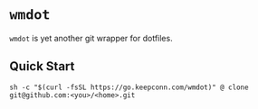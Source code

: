 # `wmdot`

`wmdot` is yet another git wrapper for dotfiles.

## Quick Start

```
sh -c "$(curl -fsSL https://go.keepconn.com/wmdot)" @ clone git@github.com:<you>/<home>.git
```